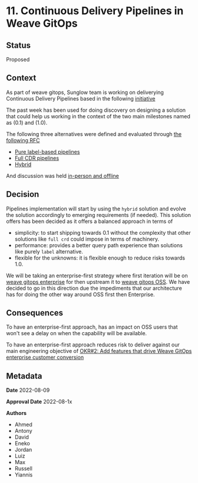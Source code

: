 # 11. Continuous Delivery Pipelines in Weave GitOps

## Status

Proposed

## Context

As part of weave gitops, Sunglow team is working on deliverying Continuous Delivery Pipelines based in the following 
[initiative](https://www.notion.so/weaveworks/CD-Pipeline-39a6df44798c4b9fbd140f9d0df1212a)

The past week has been used for doing discovery on designing a solution that could help us working in the context
of the two main milestones named as (0.1) and (1.0). 

The following three alternatives were defined and evaluated through [the following RFC](../rfcs/0001-pipelines/README.md) 

- [Pure label-based pipelines](https://github.com/weaveworks/weave-gitops-private/pull/54/files#diff-035f229eb29ed250812d64772fecb81c711793d846b28234c612bb5e78da2afbR294)
- [Full CDR pipelines](https://github.com/weaveworks/weave-gitops-private/pull/54/files#diff-035f229eb29ed250812d64772fecb81c711793d846b28234c612bb5e78da2afbR309)
- [Hybrid](https://github.com/weaveworks/weave-gitops-private/pull/54/files#diff-035f229eb29ed250812d64772fecb81c711793d846b28234c612bb5e78da2afbR65)

And discussion was held [in-person and offline](https://github.com/weaveworks/weave-gitops-private/pull/54)  

## Decision

Pipelines implementation will start by using the `hybrid` solution and evolve the solution accordingly to emerging requirements
(if needed). This solution offers has been decided as it offers a balanced approach in terms of 
- simplicity: to start shipping towards 0.1 without the complexity that other solutions like `full crd` could impose in terms of machinery.   
- performance: provides a better query path experience than solutions like purely `label` alternative.
- flexible for the unknowns: it is flexible enough to reduce risks towards 1.0. 

We will be taking an enterprise-first strategy where first iteration will be 
on [weave gitops enterprise](https://github.com/weaveworks/weave-gitops-enterprise) for then upstream it to 
[weave gitops OSS](https://github.com/weaveworks/weave-gitops). We have decided to go in this direction due the 
impediments that our architecture has for doing the other way around OSS first then Enterprise.

## Consequences

To have an enterprise-first approach, has an impact on OSS users that won't see a delay on when the capability will be available.

To have an enterprise-first approach reduces risk to deliver against our main engineering objective of
[OKR#2: Add features that drive Weave GitOps enterprise customer conversion](https://docs.google.com/presentation/d/104b4ThKT78rznucxw6kMsrRY0OnEn6XanSvb039TA-g/edit#slide=id.gd1cb39726e_19_8)


## Metadata

**Date** 2022-08-09

**Approval Date** 2022-08-1x

**Authors**

- Ahmed
- Antony
- David
- Eneko
- Jordan
- Luiz
- Max
- Russell
- Yiannis




